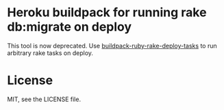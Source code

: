 # Heroku buildpack for running rake db:migrate on deploy

This tool is now deprecated. Use [buildpack-ruby-rake-deploy-tasks] to run arbitrary rake tasks on deploy.

# License

MIT, see the LICENSE file.

[buildpack-ruby-rake-deploy-tasks]: https://github.com/gunpowderlabs/buildpack-ruby-rake-deploy-tasks
